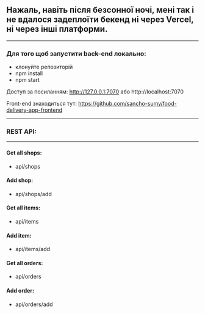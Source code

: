 ## Нажаль, навіть після безсонної ночі, мені так і не вдалося задеплоїти бекенд ні через Vercel, ні через інші платформи.
________________________________________________________________
### Для того щоб запустити back-end локально:

- клонуйте репозиторій
- npm install
- npm start

Доступ за посиланням: http://127.0.0.1:7070 або http://localhost:7070

Front-end знаходиться тут: https://github.com/sancho-sumy/food-delivery-app-frontend

________________________________________________________________
### REST API:
________________________________________________________________
#### Get all shops:
* api/shops
#### Add shop: 
* api/shops/add

#### Get all items:
* api/items
#### Add item: 
* api/items/add

#### Get all orders:
* api/orders
#### Add order: 
* api/orders/add
